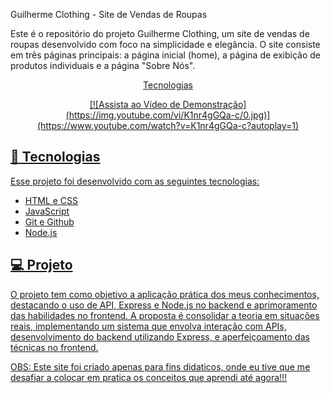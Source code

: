 Guilherme Clothing - Site de Vendas de Roupas


Este é o repositório do projeto Guilherme Clothing, um site de vendas de roupas desenvolvido com foco na simplicidade e elegância. O site consiste em três páginas principais: a página inicial (home), a página de exibição de produtos individuais e a página "Sobre Nós".

<p align="center">
  <a href="#-tecnologias">Tecnologias
</p>

<p align="center">
[![Assista ao Vídeo de Demonstração](https://img.youtube.com/vi/K1nr4gGQa-c/0.jpg)](https://www.youtube.com/watch?v=K1nr4gGQa-c?autoplay=1)
</p>

## 🚀 Tecnologias

Esse projeto foi desenvolvido com as seguintes tecnologias:

- HTML e CSS
- JavaScript
- Git e Github
- Node.js


## 💻 Projeto

O projeto tem como objetivo a aplicação prática dos meus conhecimentos, destacando o uso de API, Express e Node.js no backend e aprimoramento das habilidades no frontend. A proposta é consolidar a teoria em situações reais, implementando um sistema que envolva interação com APIs, desenvolvimento do backend utilizando Express, e aperfeiçoamento das técnicas no frontend.

OBS: Este site foi criado apenas para fins didaticos, onde eu tive que me desafiar a colocar em pratica os conceitos que aprendi até agora!!! 
